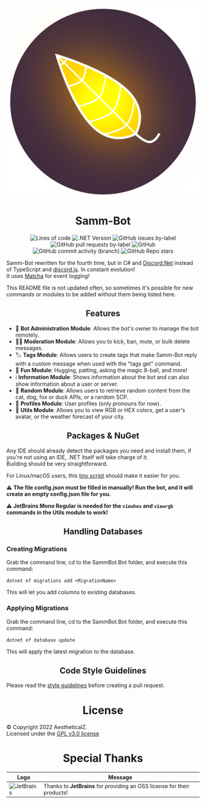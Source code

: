 <div align="center">
  <img src="SammBot.svg">
  <h1>Samm-Bot</h1>
  
  ![Lines of code](https://img.shields.io/tokei/lines/github/aestheticalz/sammbot?label=Lines%20Of%20Code&style=flat-square)
  ![.NET Version](https://img.shields.io/badge/.NET%20Version-6.0.10-brightgreen?style=flat-square)
  ![GitHub issues by-label](https://img.shields.io/github/issues/aestheticalz/sammbot/master?label=Bot%20Issues&style=flat-square)
  ![GitHub pull requests by-label](https://img.shields.io/github/issues-pr/aestheticalz/sammbot/master?label=Bot%20Pull%20Requests&style=flat-square)
  ![GitHub](https://img.shields.io/github/license/aestheticalz/sammbot?label=License&style=flat-square)
  ![GitHub commit activity (branch)](https://img.shields.io/github/commit-activity/m/aestheticalz/sammbot/master?label=Commit%20Activity&style=flat-square)
  ![GitHub Repo stars](https://img.shields.io/github/stars/aestheticalz/sammbot?label=Stargazers&style=flat-square)
</div>

Samm-Bot rewritten for the fourth time, but in C# and [Discord.Net](https://github.com/discord-net/Discord.Net) instead of TypeScript and [discord.js](https://github.com/discordjs/discord.js). In constant evolution!  
It uses [Matcha](https://github.com/AestheticalZ/Matcha) for event logging!

This README file is not updated often, so sometimes it's possible for new commands or modules to be added without them being listed here.

<div align="center"><h2>Features</h2></div>

* :floppy_disk: **Bot Administration Module**: Allows the bot's owner to manage the bot remotely.
* :judge: **Moderation Module**: Allows you to kick, ban, mute, or bulk delete messages.
* :label: **Tags Module**: Allows users to create tags that make Samm-Bot reply with a custom message when used with the "tags get" command.
* :game_die: **Fun Module**: Hugging, patting, asking the magic 8-ball, and more!
* :information_source: **Information Module**: Shows information about the bot and can also show information about a user or server.
* :slot_machine: **Random Module**: Allows users to retrieve random content from the cat, dog, fox or duck APIs, or a random SCP.
* :busts_in_silhouette: **Profiles Module**: User profiles (only pronouns for now).
* :wrench: **Utils Module**: Allows you to view RGB or HEX colors, get a user's avatar, or the weather forecast of your city.
 
<div align="center"><h2>Packages & NuGet</h2></div>

Any IDE should already detect the packages you need and install them, if you're not using an IDE, .NET itself will take charge of it.   
Building should be very straightforward.

For Linux/macOS users, this [tiny script](https://gist.github.com/AestheticalZ/7969c2af2f87d606b3fd8b72cd8c6432) should make it easier for you.

:warning: **The file config.json must be filled in manually! Run the bot, and it will create an empty config.json file for you.**

:warning: **JetBrains Mono Regular is needed for the `viewhex` and `viewrgb` commands in the Utils module to work!**

<div align="center"><h2>Handling Databases</h2></div>

### Creating Migrations
Grab the command line, cd to the SammBot.Bot folder, and execute this command:

```
dotnet ef migrations add <MigrationName>
```

This will let you add columns to existing databases.

### Applying Migrations
Grab the command line, cd to the SammBot.Bot folder, and execute this command:

```
dotnet ef database update
```

This will apply the latest migration to the database.

<div align="center"><h2>Code Style Guidelines</h2></div>

Please read the [style guidelines](STYLE_GUIDELINES.md) before creating a pull request.

<div align="center"><h1>License</h1></div>

© Copyright 2022 AestheticalZ.  
Licensed under the [GPL v3.0 license](LICENSE)

<div align="center"><h1>Special Thanks</h1></div>

<div align="center">
  
  | Logo | Message |
  | ---- | ------- |
  | <img src="https://resources.jetbrains.com/storage/products/company/brand/logos/jb_beam.png" alt="JetBrains" width="128"/> | Thanks to **JetBrains** for providing   an OSS license for their products! |
</div>
